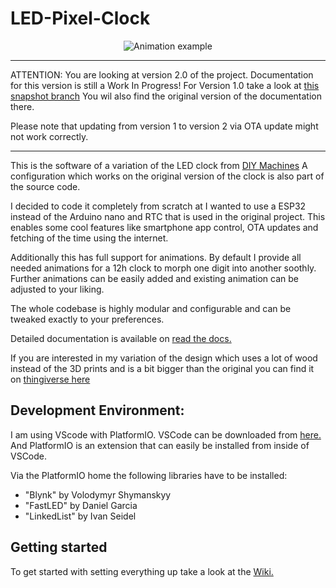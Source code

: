 # LED-Pixel-Clock
<p align="center">
  <img src="https://github.com/florianL21/LED-ClockShelf/blob/master/doc/images/Animation.gif?raw=true" alt="Animation example"/>
</p>

------------------

ATTENTION: You are looking at version 2.0 of the project. Documentation for this version is still a Work In Progress!
For Version 1.0 take a look at [this snapshot branch](https://github.com/florianL21/LED-ClockShelf/tree/Snapshot-v1)
You wil also find the original version of the documentation there.

Please note that updating from version 1 to version 2 via OTA update might not work correctly.

------------------

This is the software of a variation of the LED clock from [DIY Machines](https://www.instructables.com/id/How-to-Build-a-Giant-Hidden-Shelf-Edge-Clock/)
A configuration which works on the original version of the clock is also part of the source code.

I decided to code it completely from scratch at I wanted to use a ESP32 instead of the Arduino nano and RTC that is used in the original project.
This enables some cool features like smartphone app control, OTA updates and fetching of the time using the internet.

Additionally this has full support for animations. By default I provide all needed animations for a 12h clock to morph one digit into another soothly.
Further animations can be easily added and existing animation can be adjusted to your liking.

The whole codebase is highly modular and configurable and can be tweaked exactly to your preferences.

Detailed documentation is available on [read the docs.](https://giant-led-clock.readthedocs.io/)

If you are interested in my variation of the design which uses a lot of wood instead of the 3D prints and is a bit bigger than the original you can find it on [thingiverse here](https://www.thingiverse.com/thing:4352352)

## Development Environment:

I am using VScode with PlatformIO.
VSCode can be downloaded from [here.](https://code.visualstudio.com/)
And PlatformIO is an extension that can easily be installed from inside of VSCode.

Via the PlatformIO home the following libraries have to be installed:
 * "Blynk" by Volodymyr Shymanskyy
 * "FastLED" by Daniel Garcia
 * "LinkedList" by Ivan Seidel

## Getting started
To get started with setting everything up take a look at the [Wiki.](https://giant-led-clock.readthedocs.io/)
